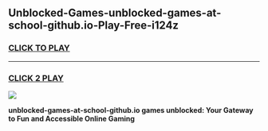 
## Unblocked-Games-unblocked-games-at-school-github.io-Play-Free-i124z
<h3>
<a href="https://premium76.site?title=unblocked-games-at-school-github.io&ref=23A">CLICK TO PLAY</a></h3>
<hr>

<h3>
<a href="https://premium76.site?title=unblocked-games-at-school-github.io&ref=23A">CLICK 2 PLAY</a>
  
</h3>

<a href="https://premium76.site?title=unblocked-games-at-school-github.io&ref=23A"><img src="https://clearcache.store/games.png"></a>


**unblocked-games-at-school-github.io games unblocked: Your Gateway to Fun and Accessible Online Gaming**
